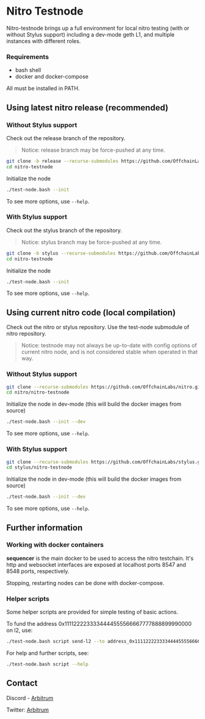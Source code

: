 # Nitro Testnode

Nitro-testnode brings up a full environment for local nitro testing (with or without Stylus support) including a dev-mode geth L1, and multiple instances with different roles.

### Requirements

* bash shell
* docker and docker-compose

All must be installed in PATH.

## Using latest nitro release (recommended)

### Without Stylus support

Check out the release branch of the repository.

> Notice: release branch may be force-pushed at any time.

```bash
git clone -b release --recurse-submodules https://github.com/OffchainLabs/nitro-testnode.git
cd nitro-testnode
```

Initialize the node

```bash
./test-node.bash --init
```
To see more options, use `--help`.

### With Stylus support

Check out the stylus branch of the repository.
> Notice: stylus branch may be force-pushed at any time.

```bash
git clone -b stylus --recurse-submodules https://github.com/OffchainLabs/nitro-testnode.git
cd nitro-testnode
```

Initialize the node

```bash
./test-node.bash --init
```
To see more options, use `--help`.

## Using current nitro code (local compilation)

Check out the nitro or stylus repository. Use the test-node submodule of nitro repository.

> Notice: testnode may not always be up-to-date with config options of current nitro node, and is not considered stable when operated in that way.

### Without Stylus support
```bash
git clone --recurse-submodules https://github.com/OffchainLabs/nitro.git
cd nitro/nitro-testnode
```

Initialize the node in dev-mode (this will build the docker images from source)
```bash
./test-node.bash --init --dev
```
To see more options, use `--help`.

### With Stylus support
```bash
git clone --recurse-submodules https://github.com/OffchainLabs/stylus.git
cd stylus/nitro-testnode
```

Initialize the node in dev-mode (this will build the docker images from source)
```bash
./test-node.bash --init --dev
```
To see more options, use `--help`.

## Further information

### Working with docker containers

**sequencer** is the main docker to be used to access the nitro testchain. It's http and websocket interfaces are exposed at localhost ports 8547 and 8548 ports, respectively.

Stopping, restarting nodes can be done with docker-compose.

### Helper scripts

Some helper scripts are provided for simple testing of basic actions.

To fund the address 0x1111222233334444555566667777888899990000 on l2, use:

```bash
./test-node.bash script send-l2 --to address_0x1111222233334444555566667777888899990000
```

For help and further scripts, see:

```bash
./test-node.bash script --help
```

## Contact

Discord - [Arbitrum](https://discord.com/invite/5KE54JwyTs)

Twitter: [Arbitrum](https://twitter.com/arbitrum)


